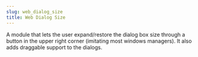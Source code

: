 ```yaml
---
slug: web_dialog_size
title: Web Dialog Size
---
```

A module that lets the user expand/restore the dialog box size through a button in the upper right corner (imitating most windows managers). It also adds draggable support to the dialogs.
